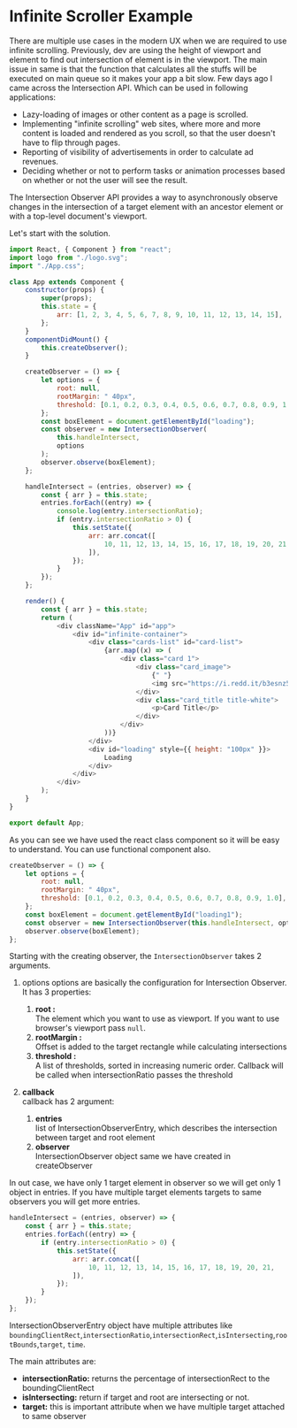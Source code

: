 # Infinite Scroller Example

There are multiple use cases in the modern UX when we are required to use infinite scrolling. Previously, dev are using the height of viewport and element to find out intersection of element is in the viewport. The main issue in same is that the function that calculates all the stuffs will be executed on main queue so it makes your app a bit slow. Few days ago I came across the Intersection API. Which can be used in following applications:

-   Lazy-loading of images or other content as a page is scrolled.
-   Implementing "infinite scrolling" web sites, where more and more content is loaded and rendered as you scroll, so that the user doesn't have to flip through pages.
-   Reporting of visibility of advertisements in order to calculate ad revenues.
-   Deciding whether or not to perform tasks or animation processes based on whether or not the user will see the result.

The Intersection Observer API provides a way to asynchronously observe changes in the intersection of a target element with an ancestor element or with a top-level document's viewport.

Let's start with the solution.

```js
import React, { Component } from "react";
import logo from "./logo.svg";
import "./App.css";

class App extends Component {
    constructor(props) {
        super(props);
        this.state = {
            arr: [1, 2, 3, 4, 5, 6, 7, 8, 9, 10, 11, 12, 13, 14, 15],
        };
    }
    componentDidMount() {
        this.createObserver();
    }

    createObserver = () => {
        let options = {
            root: null,
            rootMargin: " 40px",
            threshold: [0.1, 0.2, 0.3, 0.4, 0.5, 0.6, 0.7, 0.8, 0.9, 1.0],
        };
        const boxElement = document.getElementById("loading");
        const observer = new IntersectionObserver(
            this.handleIntersect,
            options
        );
        observer.observe(boxElement);
    };

    handleIntersect = (entries, observer) => {
        const { arr } = this.state;
        entries.forEach((entry) => {
            console.log(entry.intersectionRatio);
            if (entry.intersectionRatio > 0) {
                this.setState({
                    arr: arr.concat([
                        10, 11, 12, 13, 14, 15, 16, 17, 18, 19, 20, 21,
                    ]),
                });
            }
        });
    };

    render() {
        const { arr } = this.state;
        return (
            <div className="App" id="app">
                <div id="infinite-container">
                    <div class="cards-list" id="card-list">
                        {arr.map((x) => (
                            <div class="card 1">
                                <div class="card_image">
                                    {" "}
                                    <img src="https://i.redd.it/b3esnz5ra34y.jpg" />
                                </div>
                                <div class="card_title title-white">
                                    <p>Card Title</p>
                                </div>
                            </div>
                        ))}
                    </div>
                    <div id="loading" style={{ height: "100px" }}>
                        Loading
                    </div>
                </div>
            </div>
        );
    }
}

export default App;
```

As you can see we have used the react class component so it will be easy to understand. You can use functional component also.

```js
createObserver = () => {
    let options = {
        root: null,
        rootMargin: " 40px",
        threshold: [0.1, 0.2, 0.3, 0.4, 0.5, 0.6, 0.7, 0.8, 0.9, 1.0],
    };
    const boxElement = document.getElementById("loading1");
    const observer = new IntersectionObserver(this.handleIntersect, options);
    observer.observe(boxElement);
};
```

Starting with the creating observer, the `IntersectionObserver` takes 2 arguments.

1. options
   options are basically the configuration for Intersection Observer. It has 3 properties:

    1. **root :**\
       The element which you want to use as viewport. If you want to use browser's viewport pass `null`.
    2. **rootMargin :**\
       Offset is added to the target rectangle while calculating intersections
    3. **threshold :**\
       A list of thresholds, sorted in increasing numeric order. Callback will be called when intersectionRatio passes the threshold

2. **callback**\
   callback has 2 argument:
    1. **entries**\
       list of IntersectionObserverEntry, which describes the intersection between target and root element
    1. **observer**\
       IntersectionObserver object same we have created in createObserver

In out case, we have only 1 target element in observer so we will get only 1 object in entries. If you have multiple target elements targets to same observers you will get more entries.

```javascript
handleIntersect = (entries, observer) => {
    const { arr } = this.state;
    entries.forEach((entry) => {
        if (entry.intersectionRatio > 0) {
            this.setState({
                arr: arr.concat([
                    10, 11, 12, 13, 14, 15, 16, 17, 18, 19, 20, 21,
                ]),
            });
        }
    });
};
```

IntersectionObserverEntry object have multiple attributes like `boundingClientRect`,`intersectionRatio`,`intersectionRect`,`isIntersecting`,`rootBounds`,`target`,
`time`.

The main attributes are:

-   **intersectionRatio:** returns the percentage of intersectionRect to the boundingClientRect
-   **isIntersecting:** return if target and root are intersecting or not.
-   **target:** this is important attribute when we have multiple target attached to same observer